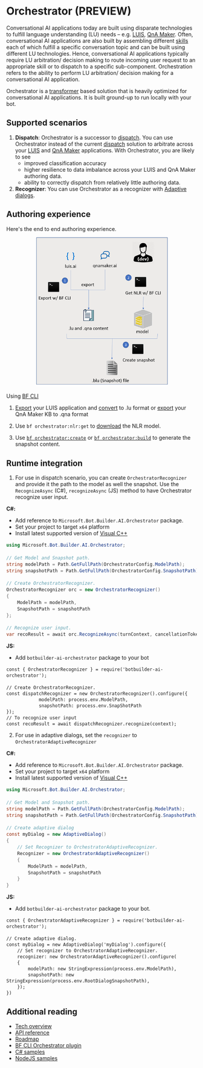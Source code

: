 # Orchestrator (PREVIEW)

Conversational AI applications today are built using disparate technologies to fulfill language understanding (LU) needs – e.g. [LUIS][1], [QnA Maker][2]. Often, conversational AI applications are also built by assembling different [skills][3] each of which fulfill a specific conversation topic and can be built using different LU technologies. Hence, conversational AI applications typically require LU arbitration/ decision making to route incoming user request to an appropriate skill or to dispatch to a specific sub-component. Orchestration refers to the ability to perform LU arbitration/ decision making for a conversational AI application.  

Orchestrator is a [transformer][4] based solution that is heavily optimized for conversational AI applications. It is built ground-up to run locally with your bot.

## Supported scenarios
1. **Dispatch**: Orchestrator is a successor to [dispatch][5]. You can use Orchestrator instead of the current [dispatch][5] solution to arbitrate across your [LUIS][1] and [QnA Maker][2] applications. With Orchestrator, you are likely to see  
    - improved classification accuracy
    - higher resilience to data imbalance across your LUIS and QnA Maker authoring data.
    - ability to correctly dispatch from relatively little authoring data.
2. **Recognizer**: You can use Orchestrator as a recognizer with [Adaptive dialogs][6]. 

## Authoring experience

Here's the end to end authoring experience.

<p align="center">
  <img width="350" src="./docs/media/authoring.png" />
</p>

Using [BF CLI][7]

1. [Export][8] your LUIS application and [convert][9] to .lu format or [export][10] your QnA Maker KB to .qna format 

2. Use `bf orchestrator:nlr:get` to [download][15] the NLR model.
<!-- TODO: missing docs for most CLI commands --> 
3. Use [`bf orchestrator:create`][16] or [`bf orchestrator:build`][17] to generate the snapshot content.

## Runtime integration

1. For use in dispatch scenario, you can create `OrchestratorRecognizer` and provide it the path to the model as well the snapshot. Use the `RecognizeAsync` (C#), `recognizeAsync` (JS) method to have Orchestrator recognize user input. 

**C#:**

- Add reference to `Microsoft.Bot.Builder.AI.Orchestrator` package.
- Set your project to target `x64` platform
- Install latest supported version of [Visual C++](https://support.microsoft.com/en-gb/help/2977003/the-latest-supported-visual-c-downloads)
 

```C# 
using Microsoft.Bot.Builder.AI.Orchestrator;

// Get Model and Snapshot path.
string modelPath = Path.GetFullPath(OrchestratorConfig.ModelPath);
string snapshotPath = Path.GetFullPath(OrchestratorConfig.SnapshotPath);

// Create OrchestratorRecognizer.
OrchestratorRecognizer orc = new OrchestratorRecognizer()
{
    ModelPath = modelPath,
    SnapshotPath = snapshotPath
};

// Recognize user input.
var recoResult = await orc.RecognizeAsync(turnContext, cancellationToken);
```

**JS:**

- Add `botbuilder-ai-orchestrator` package to your bot

```JS
const { OrchestratorRecognizer } = require('botbuilder-ai-orchestrator');

// Create OrchestratorRecognizer.
const dispatchRecognizer = new OrchestratorRecognizer().configure({
            modelPath: process.env.ModelPath, 
            snapshotPath: process.env.SnapShotPath
});
// To recognize user input
const recoResult = await dispatchRecognizer.recognize(context);
```

2. For use in adaptive dialogs, set the `recognizer` to `OrchestratorAdaptiveRecognizer`

**C#:**
- Add reference to `Microsoft.Bot.Builder.AI.Orchestrator` package.
- Set your project to target `x64` platform
- Install latest supported version of [Visual C++](https://support.microsoft.com/en-gb/help/2977003/the-latest-supported-visual-c-downloads)

```C#
using Microsoft.Bot.Builder.AI.Orchestrator;

// Get Model and Snapshot path.
string modelPath = Path.GetFullPath(OrchestratorConfig.ModelPath);
string snapshotPath = Path.GetFullPath(OrchestratorConfig.SnapshotPath);

// Create adaptive dialog
const myDialog = new AdaptiveDialog()
{
    // Set Recognizer to OrchestratorAdaptiveRecognizer.
    Recognizer = new OrchestratorAdaptiveRecognizer()
    {
        ModelPath = modelPath,
        SnapshotPath = snapshotPath
    }
}
```

**JS:**

- Add `botbuilder-ai-orchestrator` package to your bot.

```JS
const { OrchestratorAdaptiveRecognizer } = require('botbuilder-ai-orchestrator');

// Create adaptive dialog.
const myDialog = new AdaptiveDialog('myDialog').configure({
    // Set recognizer to OrchestratorAdaptiveRecognizer.
    recognizer: new OrchestratorAdaptiveRecognizer().configure(
    {
        modelPath: new StringExpression(process.env.ModelPath),
        snapshotPath: new StringExpression(process.env.RootDialogSnapshotPath),
    });
})
```

## Additional reading
- [Tech overview][18]
- [API reference][14]
- [Roadmap](./docs/Overview.md#Roadmap)
- [BF CLI Orchestrator plugin][11]
- [C# samples][12]
- [NodeJS samples][13]

[1]:https://luis.ai
[2]:https://qnamaker.ai
[3]:https://docs.microsoft.com/en-us/azure/bot-service/bot-builder-skills-overview?view=azure-bot-service-4.0
[4]:https://en.wikipedia.org/wiki/Transformer_(machine_learning_model)
[5]:https://docs.microsoft.com/en-us/azure/bot-service/bot-builder-tutorial-dispatch?view=azure-bot-service-4.0&tabs=cs
[6]:https://aka.ms/adaptive-dialogs
[7]:https://github.com/microsoft/botframework-cli
[8]:https://github.com/microsoft/botframework-cli/tree/master/packages/luis#bf-luisversionexport
[9]:https://github.com/microsoft/botframework-cli/tree/master/packages/luis#bf-luisconvert
[10]:https://github.com/microsoft/botframework-cli/tree/master/packages/qnamaker#bf-qnamakerkbexport
[11]:https://github.com/microsoft/botframework-cli/tree/beta/packages/orchestrator
[12]:./csharp_dotnetcore
[13]:./javascript_nodejs
[14]:./docs/API_reference.md
[15]:TBD
[16]:https://github.com/microsoft/botframework-cli/tree/beta/packages/orchestrator#bf-orchestratorcreate
[17]:TBD
[18]:./docs/Overview.md
